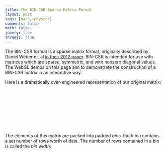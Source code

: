 ```yaml
---
title: The BIN-CSR Sparse Matrix Format
layout: post
tags: [math, physics]
comments: false
math: false
jquery: true
threejs: true
---
```


<style>
div.container-3js canvas {
    background-color: #000;
    width: 100%;
    height: 100%;
    padding: 0;
    margin: 0;
    position: static;
}

#original-matrix {
    height: 128px;
}

#bin-csr-intermediate {
    height: 128px;
}

</style>

The BIN-CSR format is a sparse matrix format, originally described by Daniel Weber et. al [in their 2012 paper](http://onlinelibrary.wiley.com/doi/10.1111/j.1467-8659.2012.03227.x/full). BIN-CSR is intended for use with matrices which are sparse, symmetric, and with nonzero diagonal values. The WebGL demos on this page aim to demonstrate the construction of a BIN-CSR matrix in an interactive way.

Here is a dramatically over-engineered representation of our original matrix:

<div class="container-3js" id="original-matrix"></div>

The elements of this matrix are packed into padded _bins_. Each bin contains a set number of rows worth of data. The number of rows contained in a bin is called the _bin width_.

<div class="container-3js" id="bin-csr-intermediate"></div>

<script type="text/javascript">
$(document).ready(function() {

    console.log("READY");

    //
    // BIN-CSR
    //

    class BinCSRIntermediate {
        constructor(width, matrix=[[]]) {
            this.bins = [];
            this.update(matrix);
        }

        update(matrix) {

        }
    }

    class BinCSR {
        constructor(width, matrix=[[]]) {
            this.width = width;
            this.size = 0;
            this.ptr = [];
            this.col = [];
            this.val = [];
            this.dia = [];
            this.update(matrix);
        }

        update(matrix) {
            this.size = matrix.length;
            for (var i = 0; i < this.size; ++i) {
                this.ptr.push(0);
                this.dia.push(matrix[i][i]);
            }
        }
    }

    //
    // Actors
    //

    class Actor {
        update() {}
    }

    var actors = [];

    class SceneActor extends Actor {
        constructor(container) {
            super();
            this.container = container;
            var containerWidth = container.width();
            var containerHeight = container.height();
            var aspect = containerWidth / containerHeight;
            var height = 5;
            this.scene = new THREE.Scene();
            this.camera = new THREE.OrthographicCamera( -height*aspect, height*aspect, -height, height, 1, 1000);
            this.renderer = new THREE.WebGLRenderer({ antialias: true });
            this.renderer.setSize( containerWidth, containerHeight );
            this.renderer.setClearColor(0xFCFAF7, 1);
            this.camera.position.z = 50;
            container.get(0).appendChild( this.renderer.domElement );
        }

        update() {
            this.renderer.render( this.scene, this.camera );
        }
    }

    var cellGeometry = new THREE.BoxGeometry( 1, 1, .01 );
    var zeroMaterial = new THREE.MeshBasicMaterial( { color: 0x000000, wireframe: true } );
    var nonzeroMaterial = new THREE.MeshBasicMaterial( { color: 0x000000 } );
    var diagMaterial = new THREE.MeshBasicMaterial( { color: 0xff0000 } );
    class MatrixQuadActor extends Actor {
        constructor(scene, matrix=[[]]) {
            super();
            this.object = new THREE.Object3D();
            this.rotation = 0;
            this.staystill = false;
            for (var i = 0; i < matrix.length; ++i) {
                for (var j = 0; j < matrix.length; ++j) {
                    var value = matrix[i][j];
                    var material = i == j ? diagMaterial : value == 0 ? zeroMaterial : nonzeroMaterial;
                    var mesh = new THREE.Mesh( cellGeometry, material );
                    mesh.position.set(i - (matrix.length/2), j - (matrix.length/2), 0);
                    this.object.add(mesh);
                }
            }
            scene.add( this.object );
        }

        update() {
            if (this.staystill == false) {
                this.rotation += 0.025;
                var axis = new THREE.Vector3(1, 1, 0).normalize();
                var quat = new THREE.Quaternion().setFromAxisAngle( axis, this.rotation );
                this.object.rotation.setFromQuaternion( quat );
            } else {
                this.rotation = 0;
                var quatTarget = new THREE.Quaternion().set(0, 0, 0, 1).normalize();
                THREE.Quaternion.slerp(this.object.quaternion, quatTarget, this.object.quaternion, 0.1);
            }
        }
    }

    class BinCSRIntermediateQuadActor extends Actor {
        constructor(scene, inter) {
            super();
        }

        update() {
        }
    }

    //
    // Scenes
    //

    {
        var matrix = [
            [1, 1, 0, 2, 0, 0, 4, 0],
            [1, 2, 0, 3, 3, 0, 2, 0],
            [0, 0, 3, 3, 5, 8, 6, 9],
            [2, 3, 3, 4, 3, 0, 0, 0],
            [0, 3, 5, 3, 5, 0, 0, 0],
            [0, 0, 8, 0, 0, 6, 2, 1],
            [4, 2, 6, 0, 0, 2, 7, 0],
            [0, 0, 9, 0, 0, 1, 0, 8]
        ];

        var bincsrIntermediate = new BinCSRIntermediate(matrix);

        var bincsr = new BinCSR(matrix);

        {
            var container = $("#original-matrix");
            var sceneActor = new SceneActor(container);
            actors.push(sceneActor);
            var matrixQuadActor = new MatrixQuadActor(sceneActor.scene, matrix);
            container.mouseenter(function() { matrixQuadActor.staystill = true; });
            container.mouseleave(function() { matrixQuadActor.staystill = false; });
            actors.push(matrixQuadActor);
        }

        {
            var container = $("#bin-csr-intermediate");
            var sceneActor = new SceneActor(container);
            actors.push(sceneActor);
            var bincsrIntermediateQuadActor = new BinCSRIntermediateQuadActor(sceneActor.scene, bincsrIntermediate);
            actors.push(bincsrIntermediateQuadActor);
        }
    }

    //
    // Loop
    //

    var update = function () {
        requestAnimationFrame( update );
        for (var i = 0, len = actors.length; i < len; ++i) {
            actors[i].update();
        }
    };

    update();
});
</script>
